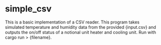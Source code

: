 # simple_csv
This is a basic implementation of a CSV reader.
This program takes simulated temperature and humidity data from the provided {input.csv} and outputs the on/off status of a notional unit heater and cooling unit.
Run with cargo run > {filename}.
